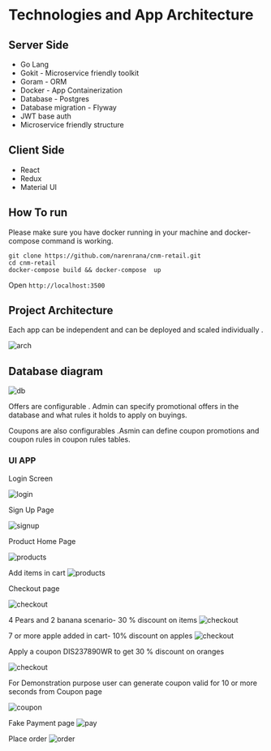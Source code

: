 # Technologies and App Architecture

## Server Side

- Go Lang
- Gokit - Microservice friendly toolkit
- Goram - ORM
- Docker - App Containerization
- Database - Postgres
- Database migration - Flyway
- JWT base auth
- Microservice friendly structure

## Client Side

- React
- Redux
- Material UI

## How To run

Please make sure you have docker running in your machine and docker-compose command is working.

```
git clone https://github.com/narenrana/cnm-retail.git
cd cnm-retail
docker-compose build && docker-compose  up
```

Open `http://localhost:3500`

## Project Architecture

Each app can be independent and can be deployed and scaled individually .

![arch](./docs/arch.png)

## Database diagram

![db](./docs/graph.jpeg)

Offers are configurable . Admin can specify promotional offers in the database and what rules it holds to apply on buyings.

Coupons are also configurables .Asmin can define coupon promotions and coupon rules in coupon rules tables.

### UI APP

Login Screen

![login](./docs/login.png)

Sign Up Page

![signup](./docs/signup.png)

Product Home Page

![products](./docs/products.png)

Add items in cart
![products](./docs/products-cart.png)

Checkout page

![checkout](./docs/checkout.png)

4 Pears and 2 banana scenario- 30 % discount on items
![checkout](./docs/checkout-1.png)

7 or more apple added in cart- 10% discount on apples
![checkout](./docs/checkout-2.png)

Apply a coupon DIS237890WR to get 30 % discount on oranges

![checkout](./docs/checkout-3.png)

For Demonstration purpose user can generate coupon valid for 10 or more seconds from
Coupon page

![coupon](./docs/tokens.png)

Fake Payment page
![pay](./docs/fake-pay.png)

Place order
![order](./docs/order.png)
